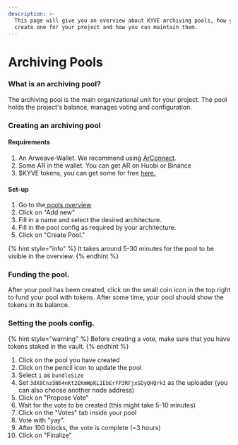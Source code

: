 ```yaml
---
description: >-
  This page will give you an overview about KYVE archiving pools, how you can
  create one for your project and how you can maintain them.
---
```


# Archiving Pools

### What is an archiving pool?

The archiving pool is the main organizational unit for your project. The pool holds the project's balance, manages voting and configuration. 

### Creating an archiving pool

#### Requirements

1. An Arweave-Wallet. We recommend using [ArConnect](https://arconnect.io).
2. Some AR in the wallet. You can get AR on Huobi or Binance
3. $KYVE tokens, you can get some for free [here.](https://kyve.network/gov/tokens)

#### Set-up

1. Go to the[ pools overview](https://kyve.network/gov/pools)
2. Click on "Add new"
3. Fill in a name and select the desired architecture.
4. Fill in the pool config as required by your architecture.
5. Click on "Create Pool."

{% hint style="info" %}
It takes around 5-30 minutes for the pool to be visible in the overview.
{% endhint %}

### Funding the pool.

After your pool has been created, click on the small coin icon in the top right to fund your pool with tokens. After some time, your pool should show the tokens in its balance. 

### Setting the pools config.

{% hint style="warning" %}
Before creating a vote, make sure that you have tokens staked in the vault.
{% endhint %}

1. Click on the pool you have created
2. Click on the pencil icon to update the pool
3. Select `1` as `bundleSize`
4. Set `3dX8Cnz3N64nKt2EKmWpKL1EbErFP3RFjxSDyQHQrkI` as the uploader \(you can also choose another node address\)
5. Click on "Propose Vote"
6. Wait for the vote to be created \(this might take 5-10 minutes\)
7. Click on the "Votes" tab inside your pool
8. Vote with "yay".
9. After 100 blocks, the vote is complete \(~3 hours\)
10. Click on "Finalize"



